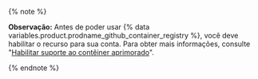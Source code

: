 {% note %}

**Observação:** Antes de poder usar {% data variables.product.prodname_github_container_registry %}, você deve habilitar o recurso para sua conta. Para obter mais informações, consulte "[Habilitar suporte ao contêiner aprimorado](/packages/guides/enabling-improved-container-support)".

{% endnote %}